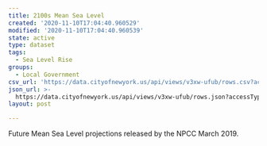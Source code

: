 ```yaml
---
title: 2100s Mean Sea Level
created: '2020-11-10T17:04:40.960529'
modified: '2020-11-10T17:04:40.960539'
state: active
type: dataset
tags:
  - Sea Level Rise
groups:
  - Local Government
csv_url: 'https://data.cityofnewyork.us/api/views/v3xw-ufub/rows.csv?accessType=DOWNLOAD'
json_url: >-
  https://data.cityofnewyork.us/api/views/v3xw-ufub/rows.json?accessType=DOWNLOAD
layout: post

---
```

Future Mean Sea Level projections released by the NPCC March 2019.
